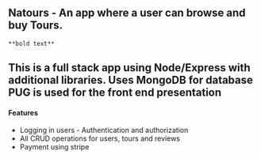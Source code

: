## Natours - An app where a user can browse and buy Tours.
	**bold text**
This is a full stack app using Node/Express with additional libraries. 
Uses MongoDB for database
PUG is used for the front end presentation
--
#### Features
  * Logging in users - Authentication and authorization
  * All CRUD operations for users, tours and reviews
  * Payment using stripe